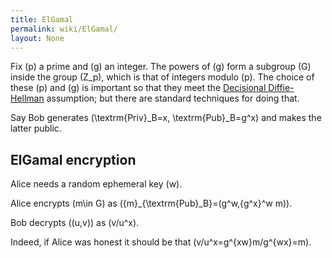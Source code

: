 ```yaml
---
title: ElGamal
permalink: wiki/ElGamal/
layout: None
---
```


Fix \(p\) a prime and \(g\) an integer. The powers of \(g\) form a
subgroup \(G\) inside the group \(Z_p\), which is that of integers
modulo \(p\). The choice of these \(p\) and \(g\) is important so that
they meet the [Decisional
Diffie-Hellman](http://en.wikipedia.org/wiki/Decisional_Diffie%E2%80%93Hellman_assumption)
assumption; but there are standard techniques for doing that.

Say Bob generates \(\textrm{Priv}_B=x, \textrm{Pub}_B=g^x\) and makes
the latter public.

ElGamal encryption
------------------

Alice needs a random ephemeral key \(w\).

  
Alice encrypts \(m\in G\) as \(\{m\}_{\textrm{Pub}_B}=(g^w,{g^x}^w m)\).

Bob decrypts \((u,v)\) as \(v/u^x\).

Indeed, if Alice was honest it should be that
\(v/u^x=g^{xw}m/g^{wx}=m\).


